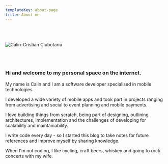 ```yaml
---
templateKey: about-page
title: About me
---
```

<br />
<br />

![Calin-Cristian Ciubotariu](/img/fotoram.io.png "This is me.")

<br />
<br />

### Hi and welcome to my personal space on the internet.

My name is Calin and I am a software developer specialised in mobile technologies. 

I developed a wide variety of mobile apps and took part in projects ranging from advertising and social to event planning and mobile payments. 

I love building things from scratch, being part of designing, outlining architectures, implementation and the challenges of developing for scalability and maintainability.

I write code every day - so I started this blog to take notes for future references and improve myself by sharing knowledge.

When I'm not coding, I like cycling, craft beers, whiskey and going to rock concerts with my wife.
